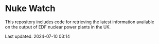 # Nuke Watch

This repository includes code for retrieving the latest information available on the output of EDF nuclear power plants in the UK.

Last updated: 2024-07-10 03:14